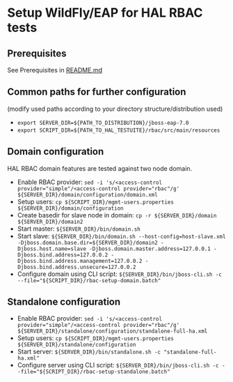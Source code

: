# Setup WildFly/EAP for HAL RBAC tests

## Prerequisites 
See Prerequisites in [README.md](README.md)

## Common paths for further configuration
(modify used paths according to your directory structure/distribution used)

* `export SERVER_DIR=${PATH_TO_DISTRIBUTION}/jboss-eap-7.0`
* `export SCRIPT_DIR=${PATH_TO_HAL_TESTUITE}/rbac/src/main/resources`

## Domain configuration
HAL RBAC domain features are tested against two node domain. 

* Enable RBAC provider: `sed -i 's/<access-control provider="simple"/<access-control provider="rbac"/g' ${SERVER_DIR}/domain/configuration/domain.xml`
* Setup users: `cp ${SCRIPT_DIR}/mgmt-users.properties ${SERVER_DIR}/domain/configuration`
* Create basedir for slave node in domain: `cp -r ${SERVER_DIR}/domain ${SERVER_DIR}/domain2`
* Start master: `${SERVER_DIR}/bin/domain.sh`
* Start slave: `${SERVER_DIR}/bin/domain.sh --host-config=host-slave.xml -Djboss.domain.base.dir=${SERVER_DIR}/domain2 -Djboss.host.name=slave -Djboss.domain.master.address=127.0.0.1 -Djboss.bind.address=127.0.0.2 -Djboss.bind.address.management=127.0.0.2 -Djboss.bind.address.unsecure=127.0.0.2`
* Configure domain using CLI script: `${SERVER_DIR}/bin/jboss-cli.sh -c --file="${SCRIPT_DIR}/rbac-setup-domain.batch"`

## Standalone configuration

* Enable RBAC provider: `sed -i 's/<access-control provider="simple"/<access-control provider="rbac"/g' ${SERVER_DIR}/standalone/configuration/standalone-full-ha.xml`
* Setup users: `cp ${SCRIPT_DIR}/mgmt-users.properties ${SERVER_DIR}/standalone/configuration`
* Start server: `${SERVER_DIR}/bin/standalone.sh -c "standalone-full-ha.xml"`
* Configure server using CLI script: `${SERVER_DIR}/bin/jboss-cli.sh -c --file="${SCRIPT_DIR}/rbac-setup-standalone.batch"`

